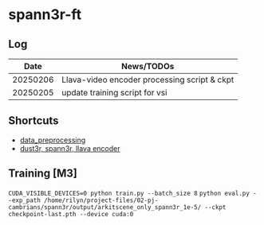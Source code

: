 # spann3r-ft

## Log

    
| Date | News/TODOs |
|--|--|
| 20250206 | Llava-video encoder processing script & ckpt|
| 20250205 | update training script for vsi |

 ## Shortcuts

-  [data_preprocessing](https://github.com/video-spatial-rep/spann3r-ft/blob/main/docs/data_preprocess.md)
- [dust3r, spann3r, llava encoder](https://github.com/video-spatial-rep/spann3r-ft/blob/main/ckpt)

## Training [M3]
`CUDA_VISIBLE_DEVICES=0 python train.py --batch_size 8`
`python eval.py --exp_path /home/rilyn/project-files/02-pj-cambrians/spann3r/output/arkitscene_only_spann3r_1e-5/ --ckpt checkpoint-last.pth --device cuda:0`
